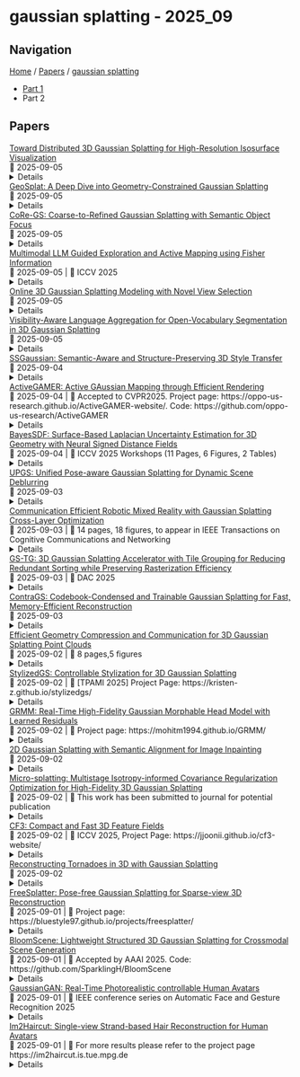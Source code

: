 # gaussian splatting - 2025_09

## Navigation

[Home](https://arxcompass.github.io) / [Papers](https://arxcompass.github.io/papers) / [gaussian splatting](https://arxcompass.github.io/papers/gaussian_splatting)

- [Part 1](papers_1.md)
- Part 2

## Papers

<div class="paper-card">
    <div class="paper-title"><a href="http://arxiv.org/abs/2509.05216v1">Toward Distributed 3D Gaussian Splatting for High-Resolution Isosurface Visualization</a></div>
    <div class="paper-meta">
      📅 2025-09-05
    </div>
    <details class="paper-abstract">
      We present a multi-GPU extension of the 3D Gaussian Splatting (3D-GS) pipeline for scientific visualization. Building on previous work that demonstrated high-fidelity isosurface reconstruction using Gaussian primitives, we incorporate a multi-GPU training backend adapted from Grendel-GS to enable scalable processing of large datasets. By distributing optimization across GPUs, our method improves training throughput and supports high-resolution reconstructions that exceed single-GPU capacity. In our experiments, the system achieves a 5.6X speedup on the Kingsnake dataset (4M Gaussians) using four GPUs compared to a single-GPU baseline, and successfully trains the Miranda dataset (18M Gaussians) that is an infeasible task on a single A100 GPU. This work lays the groundwork for integrating 3D-GS into HPC-based scientific workflows, enabling real-time post hoc and in situ visualization of complex simulations.
    </details>
</div>
<div class="paper-card">
    <div class="paper-title"><a href="http://arxiv.org/abs/2509.05075v1">GeoSplat: A Deep Dive into Geometry-Constrained Gaussian Splatting</a></div>
    <div class="paper-meta">
      📅 2025-09-05
    </div>
    <details class="paper-abstract">
      A few recent works explored incorporating geometric priors to regularize the optimization of Gaussian splatting, further improving its performance. However, those early studies mainly focused on the use of low-order geometric priors (e.g., normal vector), and they are also unreliably estimated by noise-sensitive methods, like local principal component analysis. To address their limitations, we first present GeoSplat, a general geometry-constrained optimization framework that exploits both first-order and second-order geometric quantities to improve the entire training pipeline of Gaussian splatting, including Gaussian initialization, gradient update, and densification. As an example, we initialize the scales of 3D Gaussian primitives in terms of principal curvatures, leading to a better coverage of the object surface than random initialization. Secondly, based on certain geometric structures (e.g., local manifold), we introduce efficient and noise-robust estimation methods that provide dynamic geometric priors for our framework. We conduct extensive experiments on multiple datasets for novel view synthesis, showing that our framework: GeoSplat, significantly improves the performance of Gaussian splatting and outperforms previous baselines.
    </details>
</div>
<div class="paper-card">
    <div class="paper-title"><a href="http://arxiv.org/abs/2509.04859v1">CoRe-GS: Coarse-to-Refined Gaussian Splatting with Semantic Object Focus</a></div>
    <div class="paper-meta">
      📅 2025-09-05
    </div>
    <details class="paper-abstract">
      Mobile reconstruction for autonomous aerial robotics holds strong potential for critical applications such as tele-guidance and disaster response. These tasks demand both accurate 3D reconstruction and fast scene processing. Instead of reconstructing the entire scene in detail, it is often more efficient to focus on specific objects, i.e., points of interest (PoIs). Mobile robots equipped with advanced sensing can usually detect these early during data acquisition or preliminary analysis, reducing the need for full-scene optimization. Gaussian Splatting (GS) has recently shown promise in delivering high-quality novel view synthesis and 3D representation by an incremental learning process. Extending GS with scene editing, semantics adds useful per-splat features to isolate objects effectively. Semantic 3D Gaussian editing can already be achieved before the full training cycle is completed, reducing the overall training time. Moreover, the semantically relevant area, the PoI, is usually already known during capturing. To balance high-quality reconstruction with reduced training time, we propose CoRe-GS. We first generate a coarse segmentation-ready scene with semantic GS and then refine it for the semantic object using our novel color-based effective filtering for effective object isolation. This is speeding up the training process to be about a quarter less than a full training cycle for semantic GS. We evaluate our approach on two datasets, SCRREAM (real-world, outdoor) and NeRDS 360 (synthetic, indoor), showing reduced runtime and higher novel-view-synthesis quality.
    </details>
</div>
<div class="paper-card">
    <div class="paper-title"><a href="http://arxiv.org/abs/2410.17422v3">Multimodal LLM Guided Exploration and Active Mapping using Fisher Information</a></div>
    <div class="paper-meta">
      📅 2025-09-05
      | 💬 ICCV 2025
    </div>
    <details class="paper-abstract">
      We present an active mapping system that plans for both long-horizon exploration goals and short-term actions using a 3D Gaussian Splatting (3DGS) representation. Existing methods either do not take advantage of recent developments in multimodal Large Language Models (LLM) or do not consider challenges in localization uncertainty, which is critical in embodied agents. We propose employing multimodal LLMs for long-horizon planning in conjunction with detailed motion planning using our information-based objective. By leveraging high-quality view synthesis from our 3DGS representation, our method employs a multimodal LLM as a zero-shot planner for long-horizon exploration goals from the semantic perspective. We also introduce an uncertainty-aware path proposal and selection algorithm that balances the dual objectives of maximizing the information gain for the environment while minimizing the cost of localization errors. Experiments conducted on the Gibson and Habitat-Matterport 3D datasets demonstrate state-of-the-art results of the proposed method.
    </details>
</div>
<div class="paper-card">
    <div class="paper-title"><a href="http://arxiv.org/abs/2508.14014v2">Online 3D Gaussian Splatting Modeling with Novel View Selection</a></div>
    <div class="paper-meta">
      📅 2025-09-05
    </div>
    <details class="paper-abstract">
      This study addresses the challenge of generating online 3D Gaussian Splatting (3DGS) models from RGB-only frames. Previous studies have employed dense SLAM techniques to estimate 3D scenes from keyframes for 3DGS model construction. However, these methods are limited by their reliance solely on keyframes, which are insufficient to capture an entire scene, resulting in incomplete reconstructions. Moreover, building a generalizable model requires incorporating frames from diverse viewpoints to achieve broader scene coverage. However, online processing restricts the use of many frames or extensive training iterations. Therefore, we propose a novel method for high-quality 3DGS modeling that improves model completeness through adaptive view selection. By analyzing reconstruction quality online, our approach selects optimal non-keyframes for additional training. By integrating both keyframes and selected non-keyframes, the method refines incomplete regions from diverse viewpoints, significantly enhancing completeness. We also present a framework that incorporates an online multi-view stereo approach, ensuring consistency in 3D information throughout the 3DGS modeling process. Experimental results demonstrate that our method outperforms state-of-the-art methods, delivering exceptional performance in complex outdoor scenes.
    </details>
</div>
<div class="paper-card">
    <div class="paper-title"><a href="http://arxiv.org/abs/2509.05515v1">Visibility-Aware Language Aggregation for Open-Vocabulary Segmentation in 3D Gaussian Splatting</a></div>
    <div class="paper-meta">
      📅 2025-09-05
    </div>
    <details class="paper-abstract">
      Recently, distilling open-vocabulary language features from 2D images into 3D Gaussians has attracted significant attention. Although existing methods achieve impressive language-based interactions of 3D scenes, we observe two fundamental issues: background Gaussians contributing negligibly to a rendered pixel get the same feature as the dominant foreground ones, and multi-view inconsistencies due to view-specific noise in language embeddings. We introduce Visibility-Aware Language Aggregation (VALA), a lightweight yet effective method that computes marginal contributions for each ray and applies a visibility-aware gate to retain only visible Gaussians. Moreover, we propose a streaming weighted geometric median in cosine space to merge noisy multi-view features. Our method yields a robust, view-consistent language feature embedding in a fast and memory-efficient manner. VALA improves open-vocabulary localization and segmentation across reference datasets, consistently surpassing existing works.
    </details>
</div>
<div class="paper-card">
    <div class="paper-title"><a href="http://arxiv.org/abs/2509.04379v1">SSGaussian: Semantic-Aware and Structure-Preserving 3D Style Transfer</a></div>
    <div class="paper-meta">
      📅 2025-09-04
    </div>
    <details class="paper-abstract">
      Recent advancements in neural representations, such as Neural Radiance Fields and 3D Gaussian Splatting, have increased interest in applying style transfer to 3D scenes. While existing methods can transfer style patterns onto 3D-consistent neural representations, they struggle to effectively extract and transfer high-level style semantics from the reference style image. Additionally, the stylized results often lack structural clarity and separation, making it difficult to distinguish between different instances or objects within the 3D scene. To address these limitations, we propose a novel 3D style transfer pipeline that effectively integrates prior knowledge from pretrained 2D diffusion models. Our pipeline consists of two key stages: First, we leverage diffusion priors to generate stylized renderings of key viewpoints. Then, we transfer the stylized key views onto the 3D representation. This process incorporates two innovative designs. The first is cross-view style alignment, which inserts cross-view attention into the last upsampling block of the UNet, allowing feature interactions across multiple key views. This ensures that the diffusion model generates stylized key views that maintain both style fidelity and instance-level consistency. The second is instance-level style transfer, which effectively leverages instance-level consistency across stylized key views and transfers it onto the 3D representation. This results in a more structured, visually coherent, and artistically enriched stylization. Extensive qualitative and quantitative experiments demonstrate that our 3D style transfer pipeline significantly outperforms state-of-the-art methods across a wide range of scenes, from forward-facing to challenging 360-degree environments. Visit our project page https://jm-xu.github.io/SSGaussian for immersive visualization.
    </details>
</div>
<div class="paper-card">
    <div class="paper-title"><a href="http://arxiv.org/abs/2501.06897v3">ActiveGAMER: Active GAussian Mapping through Efficient Rendering</a></div>
    <div class="paper-meta">
      📅 2025-09-04
      | 💬 Accepted to CVPR2025. Project page: https://oppo-us-research.github.io/ActiveGAMER-website/. Code: https://github.com/oppo-us-research/ActiveGAMER
    </div>
    <details class="paper-abstract">
      We introduce ActiveGAMER, an active mapping system that utilizes 3D Gaussian Splatting (3DGS) to achieve high-quality, real-time scene mapping and exploration. Unlike traditional NeRF-based methods, which are computationally demanding and restrict active mapping performance, our approach leverages the efficient rendering capabilities of 3DGS, allowing effective and efficient exploration in complex environments. The core of our system is a rendering-based information gain module that dynamically identifies the most informative viewpoints for next-best-view planning, enhancing both geometric and photometric reconstruction accuracy. ActiveGAMER also integrates a carefully balanced framework, combining coarse-to-fine exploration, post-refinement, and a global-local keyframe selection strategy to maximize reconstruction completeness and fidelity. Our system autonomously explores and reconstructs environments with state-of-the-art geometric and photometric accuracy and completeness, significantly surpassing existing approaches in both aspects. Extensive evaluations on benchmark datasets such as Replica and MP3D highlight ActiveGAMER's effectiveness in active mapping tasks.
    </details>
</div>
<div class="paper-card">
    <div class="paper-title"><a href="http://arxiv.org/abs/2507.06269v3">BayesSDF: Surface-Based Laplacian Uncertainty Estimation for 3D Geometry with Neural Signed Distance Fields</a></div>
    <div class="paper-meta">
      📅 2025-09-04
      | 💬 ICCV 2025 Workshops (11 Pages, 6 Figures, 2 Tables)
    </div>
    <details class="paper-abstract">
      Accurate surface estimation is critical for downstream tasks in scientific simulation, and quantifying uncertainty in implicit neural 3D representations still remains a substantial challenge due to computational inefficiencies, scalability issues, and geometric inconsistencies. However, current neural implicit surface models do not offer a principled way to quantify uncertainty, limiting their reliability in real-world applications. Inspired by recent probabilistic rendering approaches, we introduce BayesSDF, a novel probabilistic framework for uncertainty estimation in neural implicit 3D representations. Unlike radiance-based models such as Neural Radiance Fields (NeRF) or 3D Gaussian Splatting, Signed Distance Functions (SDFs) provide continuous, differentiable surface representations, making them especially well-suited for uncertainty-aware modeling. BayesSDF applies a Laplace approximation over SDF weights and derives Hessian-based metrics to estimate local geometric instability. We empirically demonstrate that these uncertainty estimates correlate strongly with surface reconstruction error across both synthetic and real-world benchmarks. By enabling surface-aware uncertainty quantification, BayesSDF lays the groundwork for more robust, interpretable, and actionable 3D perception systems.
    </details>
</div>
<div class="paper-card">
    <div class="paper-title"><a href="http://arxiv.org/abs/2509.00831v2">UPGS: Unified Pose-aware Gaussian Splatting for Dynamic Scene Deblurring</a></div>
    <div class="paper-meta">
      📅 2025-09-03
    </div>
    <details class="paper-abstract">
      Reconstructing dynamic 3D scenes from monocular video has broad applications in AR/VR, robotics, and autonomous navigation, but often fails due to severe motion blur caused by camera and object motion. Existing methods commonly follow a two-step pipeline, where camera poses are first estimated and then 3D Gaussians are optimized. Since blurring artifacts usually undermine pose estimation, pose errors could be accumulated to produce inferior reconstruction results. To address this issue, we introduce a unified optimization framework by incorporating camera poses as learnable parameters complementary to 3DGS attributes for end-to-end optimization. Specifically, we recast camera and object motion as per-primitive SE(3) affine transformations on 3D Gaussians and formulate a unified optimization objective. For stable optimization, we introduce a three-stage training schedule that optimizes camera poses and Gaussians alternatively. Particularly, 3D Gaussians are first trained with poses being fixed, and then poses are optimized with 3D Gaussians being untouched. Finally, all learnable parameters are optimized together. Extensive experiments on the Stereo Blur dataset and challenging real-world sequences demonstrate that our method achieves significant gains in reconstruction quality and pose estimation accuracy over prior dynamic deblurring methods.
    </details>
</div>
<div class="paper-card">
    <div class="paper-title"><a href="http://arxiv.org/abs/2508.08624v2">Communication Efficient Robotic Mixed Reality with Gaussian Splatting Cross-Layer Optimization</a></div>
    <div class="paper-meta">
      📅 2025-09-03
      | 💬 14 pages, 18 figures, to appear in IEEE Transactions on Cognitive Communications and Networking
    </div>
    <details class="paper-abstract">
      Realizing low-cost communication in robotic mixed reality (RoboMR) systems presents a challenge, due to the necessity of uploading high-resolution images through wireless channels. This paper proposes Gaussian splatting (GS) RoboMR (GSMR), which enables the simulator to opportunistically render a photo-realistic view from the robot's pose by calling ``memory'' from a GS model, thus reducing the need for excessive image uploads. However, the GS model may involve discrepancies compared to the actual environments. To this end, a GS cross-layer optimization (GSCLO) framework is further proposed, which jointly optimizes content switching (i.e., deciding whether to upload image or not) and power allocation (i.e., adjusting to content profiles) across different frames by minimizing a newly derived GSMR loss function. The GSCLO problem is addressed by an accelerated penalty optimization (APO) algorithm that reduces computational complexity by over $10$x compared to traditional branch-and-bound and search algorithms. Moreover, variants of GSCLO are presented to achieve robust, low-power, and multi-robot GSMR. Extensive experiments demonstrate that the proposed GSMR paradigm and GSCLO method achieve significant improvements over existing benchmarks on both wheeled and legged robots in terms of diverse metrics in various scenarios. For the first time, it is found that RoboMR can be achieved with ultra-low communication costs, and mixture of data is useful for enhancing GS performance in dynamic scenarios.
    </details>
</div>
<div class="paper-card">
    <div class="paper-title"><a href="http://arxiv.org/abs/2509.00911v2">GS-TG: 3D Gaussian Splatting Accelerator with Tile Grouping for Reducing Redundant Sorting while Preserving Rasterization Efficiency</a></div>
    <div class="paper-meta">
      📅 2025-09-03
      | 💬 DAC 2025
    </div>
    <details class="paper-abstract">
      3D Gaussian Splatting (3D-GS) has emerged as a promising alternative to neural radiance fields (NeRF) as it offers high speed as well as high image quality in novel view synthesis. Despite these advancements, 3D-GS still struggles to meet the frames per second (FPS) demands of real-time applications. In this paper, we introduce GS-TG, a tile-grouping-based accelerator that enhances 3D-GS rendering speed by reducing redundant sorting operations and preserving rasterization efficiency. GS-TG addresses a critical trade-off issue in 3D-GS rendering: increasing the tile size effectively reduces redundant sorting operations, but it concurrently increases unnecessary rasterization computations. So, during sorting of the proposed approach, GS-TG groups small tiles (for making large tiles) to share sorting operations across tiles within each group, significantly reducing redundant computations. During rasterization, a bitmask assigned to each Gaussian identifies relevant small tiles, to enable efficient sharing of sorting results. Consequently, GS-TG enables sorting to be performed as if a large tile size is used by grouping tiles during the sorting stage, while allowing rasterization to proceed with the original small tiles by using bitmasks in the rasterization stage. GS-TG is a lossless method requiring no retraining or fine-tuning and it can be seamlessly integrated with previous 3D-GS optimization techniques. Experimental results show that GS-TG achieves an average speed-up of 1.54 times over state-of-the-art 3D-GS accelerators.
    </details>
</div>
<div class="paper-card">
    <div class="paper-title"><a href="http://arxiv.org/abs/2509.03775v1">ContraGS: Codebook-Condensed and Trainable Gaussian Splatting for Fast, Memory-Efficient Reconstruction</a></div>
    <div class="paper-meta">
      📅 2025-09-03
    </div>
    <details class="paper-abstract">
      3D Gaussian Splatting (3DGS) is a state-of-art technique to model real-world scenes with high quality and real-time rendering. Typically, a higher quality representation can be achieved by using a large number of 3D Gaussians. However, using large 3D Gaussian counts significantly increases the GPU device memory for storing model parameters. A large model thus requires powerful GPUs with high memory capacities for training and has slower training/rendering latencies due to the inefficiencies of memory access and data movement. In this work, we introduce ContraGS, a method to enable training directly on compressed 3DGS representations without reducing the Gaussian Counts, and thus with a little loss in model quality. ContraGS leverages codebooks to compactly store a set of Gaussian parameter vectors throughout the training process, thereby significantly reducing memory consumption. While codebooks have been demonstrated to be highly effective at compressing fully trained 3DGS models, directly training using codebook representations is an unsolved challenge. ContraGS solves the problem of learning non-differentiable parameters in codebook-compressed representations by posing parameter estimation as a Bayesian inference problem. To this end, ContraGS provides a framework that effectively uses MCMC sampling to sample over a posterior distribution of these compressed representations. With ContraGS, we demonstrate that ContraGS significantly reduces the peak memory during training (on average 3.49X) and accelerated training and rendering (1.36X and 1.88X on average, respectively), while retraining close to state-of-art quality.
    </details>
</div>
<div class="paper-card">
    <div class="paper-title"><a href="http://arxiv.org/abs/2509.02232v1">Efficient Geometry Compression and Communication for 3D Gaussian Splatting Point Clouds</a></div>
    <div class="paper-meta">
      📅 2025-09-02
      | 💬 8 pages,5 figures
    </div>
    <details class="paper-abstract">
      Storage and transmission challenges in dynamic 3D scene representation based on the i3DV platform, With increasing scene complexity, the explosive growth of 3D Gaussian data volume causes excessive storage space occupancy. To address this issue, we propose adopting the AVS PCRM reference software for efficient compression of Gaussian point cloud geometry data. The strategy deeply integrates the advanced encoding capabilities of AVS PCRM into the i3DV platform, forming technical complementarity with the original rate-distortion optimization mechanism based on binary hash tables. On one hand, the hash table efficiently caches inter-frame Gaussian point transformation relationships, which allows for high-fidelity transmission within a 40 Mbps bandwidth constraint. On the other hand, AVS PCRM performs precise compression on geometry data. Experimental results demonstrate that the joint framework maintains the advantages of fast rendering and high-quality synthesis in 3D Gaussian technology while achieving significant 10\%-25\% bitrate savings on universal test sets. It provides a superior rate-distortion tradeoff solution for the storage, transmission, and interaction of 3D volumetric video.
    </details>
</div>
<div class="paper-card">
    <div class="paper-title"><a href="http://arxiv.org/abs/2404.05220v3">StylizedGS: Controllable Stylization for 3D Gaussian Splatting</a></div>
    <div class="paper-meta">
      📅 2025-09-02
      | 💬 [TPAMI 2025] Project Page: https://kristen-z.github.io/stylizedgs/
    </div>
    <details class="paper-abstract">
      As XR technology continues to advance rapidly, 3D generation and editing are increasingly crucial. Among these, stylization plays a key role in enhancing the appearance of 3D models. By utilizing stylization, users can achieve consistent artistic effects in 3D editing using a single reference style image, making it a user-friendly editing method. However, recent NeRF-based 3D stylization methods encounter efficiency issues that impact the user experience, and their implicit nature limits their ability to accurately transfer geometric pattern styles. Additionally, the ability for artists to apply flexible control over stylized scenes is considered highly desirable to foster an environment conducive to creative exploration. To address the above issues, we introduce StylizedGS, an efficient 3D neural style transfer framework with adaptable control over perceptual factors based on 3D Gaussian Splatting representation. We propose a filter-based refinement to eliminate floaters that affect the stylization effects in the scene reconstruction process. The nearest neighbor-based style loss is introduced to achieve stylization by fine-tuning the geometry and color parameters of 3DGS, while a depth preservation loss with other regularizations is proposed to prevent the tampering of geometry content. Moreover, facilitated by specially designed losses, StylizedGS enables users to control color, stylized scale, and regions during the stylization to possess customization capabilities. Our method achieves high-quality stylization results characterized by faithful brushstrokes and geometric consistency with flexible controls. Extensive experiments across various scenes and styles demonstrate the effectiveness and efficiency of our method concerning both stylization quality and inference speed.
    </details>
</div>
<div class="paper-card">
    <div class="paper-title"><a href="http://arxiv.org/abs/2509.02141v1">GRMM: Real-Time High-Fidelity Gaussian Morphable Head Model with Learned Residuals</a></div>
    <div class="paper-meta">
      📅 2025-09-02
      | 💬 Project page: https://mohitm1994.github.io/GRMM/
    </div>
    <details class="paper-abstract">
      3D Morphable Models (3DMMs) enable controllable facial geometry and expression editing for reconstruction, animation, and AR/VR, but traditional PCA-based mesh models are limited in resolution, detail, and photorealism. Neural volumetric methods improve realism but remain too slow for interactive use. Recent Gaussian Splatting (3DGS) based facial models achieve fast, high-quality rendering but still depend solely on a mesh-based 3DMM prior for expression control, limiting their ability to capture fine-grained geometry, expressions, and full-head coverage. We introduce GRMM, the first full-head Gaussian 3D morphable model that augments a base 3DMM with residual geometry and appearance components, additive refinements that recover high-frequency details such as wrinkles, fine skin texture, and hairline variations. GRMM provides disentangled control through low-dimensional, interpretable parameters (e.g., identity shape, facial expressions) while separately modelling residuals that capture subject- and expression-specific detail beyond the base model's capacity. Coarse decoders produce vertex-level mesh deformations, fine decoders represent per-Gaussian appearance, and a lightweight CNN refines rasterised images for enhanced realism, all while maintaining 75 FPS real-time rendering. To learn consistent, high-fidelity residuals, we present EXPRESS-50, the first dataset with 60 aligned expressions across 50 identities, enabling robust disentanglement of identity and expression in Gaussian-based 3DMMs. Across monocular 3D face reconstruction, novel-view synthesis, and expression transfer, GRMM surpasses state-of-the-art methods in fidelity and expression accuracy while delivering interactive real-time performance.
    </details>
</div>
<div class="paper-card">
    <div class="paper-title"><a href="http://arxiv.org/abs/2509.01964v1">2D Gaussian Splatting with Semantic Alignment for Image Inpainting</a></div>
    <div class="paper-meta">
      📅 2025-09-02
    </div>
    <details class="paper-abstract">
      Gaussian Splatting (GS), a recent technique for converting discrete points into continuous spatial representations, has shown promising results in 3D scene modeling and 2D image super-resolution. In this paper, we explore its untapped potential for image inpainting, which demands both locally coherent pixel synthesis and globally consistent semantic restoration. We propose the first image inpainting framework based on 2D Gaussian Splatting, which encodes incomplete images into a continuous field of 2D Gaussian splat coefficients and reconstructs the final image via a differentiable rasterization process. The continuous rendering paradigm of GS inherently promotes pixel-level coherence in the inpainted results. To improve efficiency and scalability, we introduce a patch-wise rasterization strategy that reduces memory overhead and accelerates inference. For global semantic consistency, we incorporate features from a pretrained DINO model. We observe that DINO's global features are naturally robust to small missing regions and can be effectively adapted to guide semantic alignment in large-mask scenarios, ensuring that the inpainted content remains contextually consistent with the surrounding scene. Extensive experiments on standard benchmarks demonstrate that our method achieves competitive performance in both quantitative metrics and perceptual quality, establishing a new direction for applying Gaussian Splatting to 2D image processing.
    </details>
</div>
<div class="paper-card">
    <div class="paper-title"><a href="http://arxiv.org/abs/2504.05740v2">Micro-splatting: Multistage Isotropy-informed Covariance Regularization Optimization for High-Fidelity 3D Gaussian Splatting</a></div>
    <div class="paper-meta">
      📅 2025-09-02
      | 💬 This work has been submitted to journal for potential publication
    </div>
    <details class="paper-abstract">
      High-fidelity 3D Gaussian Splatting methods excel at capturing fine textures but often overlook model compactness, resulting in massive splat counts, bloated memory, long training, and complex post-processing. We present Micro-Splatting: Two-Stage Adaptive Growth and Refinement, a unified, in-training pipeline that preserves visual detail while drastically reducing model complexity without any post-processing or auxiliary neural modules. In Stage I (Growth), we introduce a trace-based covariance regularization to maintain near-isotropic Gaussians, mitigating low-pass filtering in high-frequency regions and improving spherical-harmonic color fitting. We then apply gradient-guided adaptive densification that subdivides splats only in visually complex regions, leaving smooth areas sparse. In Stage II (Refinement), we prune low-impact splats using a simple opacity-scale importance score and merge redundant neighbors via lightweight spatial and feature thresholds, producing a lean yet detail-rich model. On four object-centric benchmarks, Micro-Splatting reduces splat count and model size by up to 60% and shortens training by 20%, while matching or surpassing state-of-the-art PSNR, SSIM, and LPIPS in real-time rendering. These results demonstrate that Micro-Splatting delivers both compactness and high fidelity in a single, efficient, end-to-end framework.
    </details>
</div>
<div class="paper-card">
    <div class="paper-title"><a href="http://arxiv.org/abs/2508.05254v3">CF3: Compact and Fast 3D Feature Fields</a></div>
    <div class="paper-meta">
      📅 2025-09-02
      | 💬 ICCV 2025, Project Page: https://jjoonii.github.io/cf3-website/
    </div>
    <details class="paper-abstract">
      3D Gaussian Splatting (3DGS) has begun incorporating rich information from 2D foundation models. However, most approaches rely on a bottom-up optimization process that treats raw 2D features as ground truth, incurring increased computational costs. We propose a top-down pipeline for constructing compact and fast 3D Gaussian feature fields, namely, CF3. We first perform a fast weighted fusion of multi-view 2D features with pre-trained Gaussians. This approach enables training a per-Gaussian autoencoder directly on the lifted features, instead of training autoencoders in the 2D domain. As a result, the autoencoder better aligns with the feature distribution. More importantly, we introduce an adaptive sparsification method that optimizes the Gaussian attributes of the feature field while pruning and merging the redundant Gaussians, constructing an efficient representation with preserved geometric details. Our approach achieves a competitive 3D feature field using as little as 5% of the Gaussians compared to Feature-3DGS.
    </details>
</div>
<div class="paper-card">
    <div class="paper-title"><a href="http://arxiv.org/abs/2506.18677v2">Reconstructing Tornadoes in 3D with Gaussian Splatting</a></div>
    <div class="paper-meta">
      📅 2025-09-02
    </div>
    <details class="paper-abstract">
      Accurately reconstructing the 3D structure of tornadoes is critically important for understanding and preparing for this highly destructive weather phenomenon. While modern 3D scene reconstruction techniques, such as 3D Gaussian splatting (3DGS), could provide a valuable tool for reconstructing the 3D structure of tornados, at present we are critically lacking a controlled tornado dataset with which to develop and validate these tools. In this work we capture and release a novel multiview dataset of a small lab-based tornado. We demonstrate one can effectively reconstruct and visualize the 3D structure of this tornado using 3DGS.
    </details>
</div>
<div class="paper-card">
    <div class="paper-title"><a href="http://arxiv.org/abs/2412.09573v2">FreeSplatter: Pose-free Gaussian Splatting for Sparse-view 3D Reconstruction</a></div>
    <div class="paper-meta">
      📅 2025-09-01
      | 💬 Project page: https://bluestyle97.github.io/projects/freesplatter/
    </div>
    <details class="paper-abstract">
      Sparse-view reconstruction models typically require precise camera poses, yet obtaining these parameters from sparse-view images remains challenging. We introduce FreeSplatter, a scalable feed-forward framework that generates high-quality 3D Gaussians from uncalibrated sparse-view images while estimating camera parameters within seconds. Our approach employs a streamlined transformer architecture where self-attention blocks facilitate information exchange among multi-view image tokens, decoding them into pixel-aligned 3D Gaussian primitives within a unified reference frame. This representation enables both high-fidelity 3D modeling and efficient camera parameter estimation using off-the-shelf solvers. We develop two specialized variants--for object-centric and scene-level reconstruction--trained on comprehensive datasets. Remarkably, FreeSplatter outperforms several pose-dependent Large Reconstruction Models (LRMs) by a notable margin while achieving comparable or even better pose estimation accuracy compared to state-of-the-art pose-free reconstruction approach MASt3R in challenging benchmarks. Beyond technical benchmarks, FreeSplatter streamlines text/image-to-3D content creation pipelines, eliminating the complexity of camera pose management while delivering exceptional visual fidelity.
    </details>
</div>
<div class="paper-card">
    <div class="paper-title"><a href="http://arxiv.org/abs/2501.10462v2">BloomScene: Lightweight Structured 3D Gaussian Splatting for Crossmodal Scene Generation</a></div>
    <div class="paper-meta">
      📅 2025-09-01
      | 💬 Accepted by AAAI 2025. Code: https://github.com/SparklingH/BloomScene
    </div>
    <details class="paper-abstract">
      With the widespread use of virtual reality applications, 3D scene generation has become a new challenging research frontier. 3D scenes have highly complex structures and need to ensure that the output is dense, coherent, and contains all necessary structures. Many current 3D scene generation methods rely on pre-trained text-to-image diffusion models and monocular depth estimators. However, the generated scenes occupy large amounts of storage space and often lack effective regularisation methods, leading to geometric distortions. To this end, we propose BloomScene, a lightweight structured 3D Gaussian splatting for crossmodal scene generation, which creates diverse and high-quality 3D scenes from text or image inputs. Specifically, a crossmodal progressive scene generation framework is proposed to generate coherent scenes utilizing incremental point cloud reconstruction and 3D Gaussian splatting. Additionally, we propose a hierarchical depth prior-based regularization mechanism that utilizes multi-level constraints on depth accuracy and smoothness to enhance the realism and continuity of the generated scenes. Ultimately, we propose a structured context-guided compression mechanism that exploits structured hash grids to model the context of unorganized anchor attributes, which significantly eliminates structural redundancy and reduces storage overhead. Comprehensive experiments across multiple scenes demonstrate the significant potential and advantages of our framework compared with several baselines.
    </details>
</div>
<div class="paper-card">
    <div class="paper-title"><a href="http://arxiv.org/abs/2509.01681v1">GaussianGAN: Real-Time Photorealistic controllable Human Avatars</a></div>
    <div class="paper-meta">
      📅 2025-09-01
      | 💬 IEEE conference series on Automatic Face and Gesture Recognition 2025
    </div>
    <details class="paper-abstract">
      Photorealistic and controllable human avatars have gained popularity in the research community thanks to rapid advances in neural rendering, providing fast and realistic synthesis tools. However, a limitation of current solutions is the presence of noticeable blurring. To solve this problem, we propose GaussianGAN, an animatable avatar approach developed for photorealistic rendering of people in real-time. We introduce a novel Gaussian splatting densification strategy to build Gaussian points from the surface of cylindrical structures around estimated skeletal limbs. Given the camera calibration, we render an accurate semantic segmentation with our novel view segmentation module. Finally, a UNet generator uses the rendered Gaussian splatting features and the segmentation maps to create photorealistic digital avatars. Our method runs in real-time with a rendering speed of 79 FPS. It outperforms previous methods regarding visual perception and quality, achieving a state-of-the-art results in terms of a pixel fidelity of 32.94db on the ZJU Mocap dataset and 33.39db on the Thuman4 dataset.
    </details>
</div>
<div class="paper-card">
    <div class="paper-title"><a href="http://arxiv.org/abs/2509.01469v1">Im2Haircut: Single-view Strand-based Hair Reconstruction for Human Avatars</a></div>
    <div class="paper-meta">
      📅 2025-09-01
      | 💬 For more results please refer to the project page https://im2haircut.is.tue.mpg.de
    </div>
    <details class="paper-abstract">
      We present a novel approach for 3D hair reconstruction from single photographs based on a global hair prior combined with local optimization. Capturing strand-based hair geometry from single photographs is challenging due to the variety and geometric complexity of hairstyles and the lack of ground truth training data. Classical reconstruction methods like multi-view stereo only reconstruct the visible hair strands, missing the inner structure of hairstyles and hampering realistic hair simulation. To address this, existing methods leverage hairstyle priors trained on synthetic data. Such data, however, is limited in both quantity and quality since it requires manual work from skilled artists to model the 3D hairstyles and create near-photorealistic renderings. To address this, we propose a novel approach that uses both, real and synthetic data to learn an effective hairstyle prior. Specifically, we train a transformer-based prior model on synthetic data to obtain knowledge of the internal hairstyle geometry and introduce real data in the learning process to model the outer structure. This training scheme is able to model the visible hair strands depicted in an input image, while preserving the general 3D structure of hairstyles. We exploit this prior to create a Gaussian-splatting-based reconstruction method that creates hairstyles from one or more images. Qualitative and quantitative comparisons with existing reconstruction pipelines demonstrate the effectiveness and superior performance of our method for capturing detailed hair orientation, overall silhouette, and backside consistency. For additional results and code, please refer to https://im2haircut.is.tue.mpg.de.
    </details>
</div>
